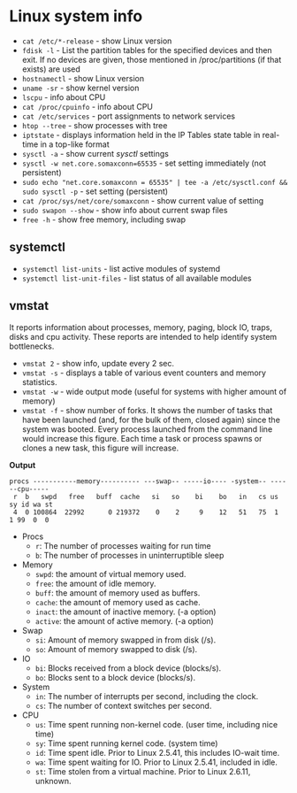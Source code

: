 # Linux system info

- `cat /etc/*-release` - show Linux version
- `fdisk -l` - List  the  partition  tables for the specified devices and then exit.  If no devices are given, those mentioned in /proc/partitions (if that exists) are used
- `hostnamectl` - show Linux version
- `uname -sr` - show kernel version
- `lscpu` - info about CPU
- `cat /proc/cpuinfo` - info about CPU
- `cat /etc/services` - port assignments to network services
- `htop --tree` - show processes with tree
- `iptstate` - displays information held in the IP Tables state table in real-time in a top-like format
- `sysctl -a` - show current *sysctl* settings
- `sysctl -w net.core.somaxconn=65535` - set setting immediately (not persistent)
- `sudo echo "net.core.somaxconn = 65535" | tee -a /etc/sysctl.conf && sudo sysctl -p` - set setting (persistent)
- `cat /proc/sys/net/core/somaxconn` - show current value of setting
- `sudo swapon --show` - show info about current swap files
- `free -h` - show free memory, including swap

## systemctl

- `systemctl list-units` - list active modules of systemd
- `systemctl list-unit-files` - list status of all available modules

## vmstat

It reports information about processes, memory, paging, block IO, traps, disks and cpu activity.
These reports are intended to help identify system bottlenecks.

- `vmstat 2` - show info, update every 2 sec.
- `vmstat -s` - displays a table of various event counters  and  memory  statistics.
- `vmstat -w` - wide output mode (useful for systems with higher amount of memory)
- `vmstat -f` - show number of forks. It shows the number of tasks that have been launched (and, for the bulk of them, closed again) since the system was booted. Every process launched from the command line would increase this figure. Each time a task or process spawns or clones a new task, this figure will increase.

**Output**

```
procs -----------memory---------- ---swap-- -----io---- -system-- ------cpu-----
 r  b   swpd   free   buff  cache   si   so    bi    bo   in   cs us sy id wa st
 4  0 100864  22992      0 219372    0    2     9    12   51   75  1  1 99  0  0
```

- Procs
    - `r`: The number of processes waiting for run time 
    - `b`: The number of processes in uninterruptible sleep
- Memory
    - `swpd`: the amount of virtual memory used.
    - `free`: the amount of idle memory.
    - `buff`: the amount of memory used as buffers.
    - `cache`: the amount of memory used as cache.
    - `inact`: the amount of inactive memory. (-a option)
    - `active`: the amount of active memory. (-a option)
- Swap
    - `si`: Amount of memory swapped in from disk (/s).
    - `so`: Amount of memory swapped to disk (/s).
- IO
    - `bi`: Blocks received from a block device (blocks/s).
    - `bo`: Blocks sent to a block device (blocks/s).
- System
    - `in`: The number of interrupts per second, including the clock.
    - `cs`: The number of context switches per second.
- CPU
    - `us`: Time spent running non-kernel code. (user time, including nice time)
    - `sy`: Time spent running kernel code. (system time)
    - `id`: Time spent idle. Prior to Linux 2.5.41, this includes IO-wait time.
    - `wa`: Time spent waiting for IO. Prior to Linux 2.5.41, included in idle.
    - `st`: Time stolen from a virtual machine. Prior to Linux 2.6.11, unknown.
